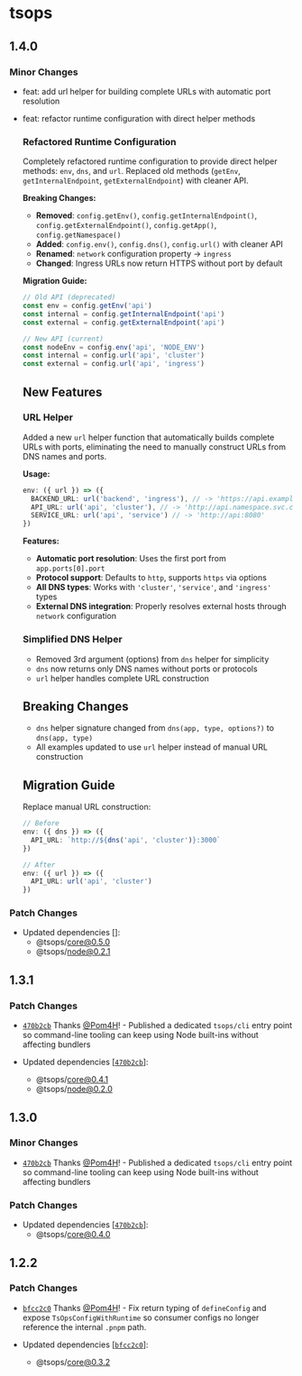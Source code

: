 # tsops

## 1.4.0

### Minor Changes

- feat: add url helper for building complete URLs with automatic port resolution
- feat: refactor runtime configuration with direct helper methods

  ### Refactored Runtime Configuration

  Completely refactored runtime configuration to provide direct helper methods: `env`, `dns`, and `url`. Replaced old methods (`getEnv`, `getInternalEndpoint`, `getExternalEndpoint`) with cleaner API.

  **Breaking Changes:**
  - **Removed**: `config.getEnv()`, `config.getInternalEndpoint()`, `config.getExternalEndpoint()`, `config.getApp()`, `config.getNamespace()`
  - **Added**: `config.env()`, `config.dns()`, `config.url()` with cleaner API
  - **Renamed**: `network` configuration property → `ingress`
  - **Changed**: Ingress URLs now return HTTPS without port by default

  **Migration Guide:**
  ```typescript
  // Old API (deprecated)
  const env = config.getEnv('api')
  const internal = config.getInternalEndpoint('api')
  const external = config.getExternalEndpoint('api')
  
  // New API (current)
  const nodeEnv = config.env('api', 'NODE_ENV')
  const internal = config.url('api', 'cluster')
  const external = config.url('api', 'ingress')
  ```

  ## New Features

  ### URL Helper

  Added a new `url` helper function that automatically builds complete URLs with ports, eliminating the need to manually construct URLs from DNS names and ports.

  **Usage:**

  ```typescript
  env: ({ url }) => ({
    BACKEND_URL: url('backend', 'ingress'), // -> 'https://api.example.com:3000'
    API_URL: url('api', 'cluster'), // -> 'http://api.namespace.svc.cluster.local:8080'
    SERVICE_URL: url('api', 'service') // -> 'http://api:8080'
  })
  ```

  **Features:**

  - **Automatic port resolution**: Uses the first port from `app.ports[0].port`
  - **Protocol support**: Defaults to `http`, supports `https` via options
  - **All DNS types**: Works with `'cluster'`, `'service'`, and `'ingress'` types
  - **External DNS integration**: Properly resolves external hosts through `network` configuration

  ### Simplified DNS Helper

  - Removed 3rd argument (options) from `dns` helper for simplicity
  - `dns` now returns only DNS names without ports or protocols
  - `url` helper handles complete URL construction

  ## Breaking Changes

  - `dns` helper signature changed from `dns(app, type, options?)` to `dns(app, type)`
  - All examples updated to use `url` helper instead of manual URL construction

  ## Migration Guide

  Replace manual URL construction:

  ```typescript
  // Before
  env: ({ dns }) => ({
    API_URL: `http://${dns('api', 'cluster')}:3000`
  })

  // After
  env: ({ url }) => ({
    API_URL: url('api', 'cluster')
  })
  ```

### Patch Changes

- Updated dependencies []:
  - @tsops/core@0.5.0
  - @tsops/node@0.2.1

## 1.3.1

### Patch Changes

- [`470b2cb`](https://github.com/Pom4H/tsops/commit/470b2cb3f970198ddf8a7d0793fcfdcebb2634e3) Thanks [@Pom4H](https://github.com/Pom4H)! - Published a dedicated `tsops/cli` entry point so command-line tooling can keep using Node built-ins without affecting bundlers

- Updated dependencies [[`470b2cb`](https://github.com/Pom4H/tsops/commit/470b2cb3f970198ddf8a7d0793fcfdcebb2634e3)]:
  - @tsops/core@0.4.1
  - @tsops/node@0.2.0

## 1.3.0

### Minor Changes

- [`470b2cb`](https://github.com/Pom4H/tsops/commit/470b2cb3f970198ddf8a7d0793fcfdcebb2634e3) Thanks [@Pom4H](https://github.com/Pom4H)! - Published a dedicated `tsops/cli` entry point so command-line tooling can keep using Node built-ins without affecting bundlers

### Patch Changes

- Updated dependencies [[`470b2cb`](https://github.com/Pom4H/tsops/commit/470b2cb3f970198ddf8a7d0793fcfdcebb2634e3)]:
  - @tsops/core@0.4.0

## 1.2.2

### Patch Changes

- [`bfcc2c0`](https://github.com/Pom4H/tsops/commit/bfcc2c03e37340c7528d52f8f5cce1fd1bc00e65) Thanks [@Pom4H](https://github.com/Pom4H)! - Fix return typing of `defineConfig` and expose `TsOpsConfigWithRuntime` so consumer configs no longer reference the internal `.pnpm` path.

- Updated dependencies [[`bfcc2c0`](https://github.com/Pom4H/tsops/commit/bfcc2c03e37340c7528d52f8f5cce1fd1bc00e65)]:
  - @tsops/core@0.3.2
